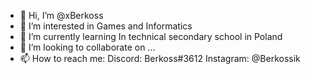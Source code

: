 - 👋 Hi, I’m @xBerkoss
- 👀 I’m interested in Games and Informatics
- 🌱 I’m currently learning In technical secondary school in Poland
- 💞️ I’m looking to collaborate on ...
- 📫 How to reach me: Discord: Berkoss#3612   Instagram: @Berkossik

<!---
xBerkoss/xBerkoss is a ✨ special ✨ repository because its `README.md` (this file) appears on your GitHub profile.
You can click the Preview link to take a look at your changes.
--->
